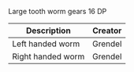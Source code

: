 Large tooth worm gears 16 DP

Description | Creator
----------- | -------
Left handed worm | Grendel
Right handed worm | Grendel
